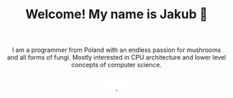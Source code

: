 <div align="center">
  <header>
    <h1>Welcome! My name is Jakub 🍄</h1>
  </header>
  <main>
    <div>I am a programmer from Poland with an endless passion for mushrooms and all forms of fungi. Mostly interested in CPU architecture and lower level concepts of computer science.</div>
  </main>
  <br />
  <footer>
    <a aria-label="Github" href="https://github.com/qbibubi">
      <img src="https://github.com/qbibubi/qbibubi/blob/main/res/github-mark-white.svg" alt="Github" width="32" height="32" />
    </a>
    <a aria-label="LinkedIn" href="https://www.linkedin.com/in/jakub-sobieraj-11b96025a">
      <img src="https://github.com/qbibubi/qbibubi/blob/main/res/linkedin-mark.svg" alt="LinkedIn" width="32" height="32"/>
    </a>
    <!--
    <a aria-label="Blog" href="">
      <img src="" alt="Blog" />
    </a>
     <a aria-label="Twitter" href="https://twitter.com/Qbibubi">
      <img src="" alt="Blog" />
    </a>
    -->
  </footer>
</div>


<!--
**qbibubi/qbibubi** is a ✨ _special_ ✨ repository because its `README.md` (this file) appears on your GitHub profile.

Here are some ideas to get you started:

- 🔭 I’m currently working on ...
- 🌱 I’m currently learning ...
- 👯 I’m looking to collaborate on ...
- 🤔 I’m looking for help with ...
- 💬 Ask me about ...
- 📫 How to reach me: ...
- 😄 Pronouns: ...
- ⚡ Fun fact: ...
-->
